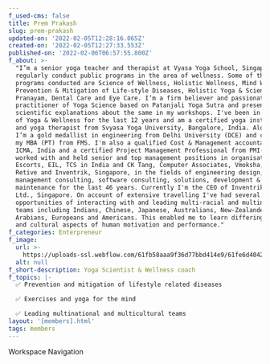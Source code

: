 ```yaml
---
f_used-cms: false
title: Prem Prakash
slug: prem-prakash
updated-on: '2022-02-05T12:28:16.065Z'
created-on: '2022-02-05T12:27:33.553Z'
published-on: '2022-02-06T06:57:55.800Z'
f_about: >-
  "I’m a senior yoga teacher and therapist at Vyasa Yoga School, Singapore and I
  regularly conduct public programs in the area of wellness. Some of the
  programs conducted are Science of Wellness, Holistic Wellness, Mind Wellness,
  Prevention & Mitigation of Life-style Diseases, Holistic Yoga & Science of
  Pranayam, Dental Care and Eye Care. I’m a firm believer and passionate
  practitioner of Yoga Science based on Patanjali Yoga Sutra and present
  scientific explanations about the same in my workshops. I've been in the field
  of Yoga & Wellness for the last 12 years and am a certified yoga instructor
  and yoga therapist from Svyasa Yoga University, Bangalore, India. Alongside,
  I’m a gold medallist in engineering from Delhi University (DCE) and completed
  my MBA (PT) from FMS. I'm also a qualified Cost & Management accountant from
  ICMA, India and a certified Project Management Professional from PMI-USA. I’ve
  worked with and held senior and top management positions in organisations like
  Escorts, EIL, TCS in India and CK Tang, Computer Associates, Vmoksha, iFlex,
  Retive and Inventrik, Singapore, in the fields of engineering design,
  management consulting, software consulting, solutions, development &
  maintenance for the last 46 years. Currently I'm the CEO of Inventrik Pte
  Ltd., Singapore. On account of extensive travelling I've had several
  opportunities of interacting with and leading multi-racial and multinational
  teams including Indians, Chinese, Japanese, Australians, New-Zealanders,
  Arabians, Europeans and Americans. This enabled me to learn differing social
  and cultural aspects of human motivation and performance."
f_categories: Enterpreneur
f_image:
  url: >-
    https://uploads-ssl.webflow.com/61fb58aaa9f36d77bbd414e9/61fe6d4042d876a73dc029f1_vslide11.png
  alt: null
f_short-description: Yoga Scientist & Wellness coach
f_topics: |-
  ✅ Prevention and mitigation of lifestyle related diseases

  ✅ Exercises and yoga for the mind

  ✅ Leading multinational and multicultural teams
layout: '[members].html'
tags: members
---
```


Workspace Navigation
